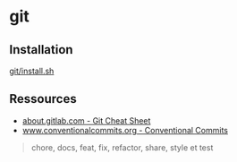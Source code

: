 # git

## Installation

[git/install.sh](install.sh)

## Ressources

* [about.gitlab.com - Git Cheat Sheet](https://about.gitlab.com/images/press/git-cheat-sheet.pdf)
* [www.conventionalcommits.org - Conventional Commits](https://www.conventionalcommits.org/en/v1.0.0/#summary)

> chore, docs, feat, fix, refactor, share, style et test
